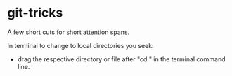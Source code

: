 # git-tricks
A few short cuts for short attention spans.

In terminal to change to local directories you seek:
- drag the respective directory or file after "cd " in the terminal command line.
